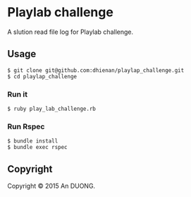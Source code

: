# Playlab challenge

A slution read file log for Playlab challenge.

## Usage

```shell
$ git clone git@github.com:dhienan/playlap_challenge.git
$ cd playlap_challenge
```
### Run it

```shell
$ ruby play_lab_challenge.rb
```
### Run Rspec

```shell
$ bundle install
$ bundle exec rspec
```

## Copyright

Copyright © 2015 An DUONG.